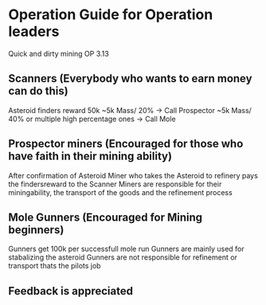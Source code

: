 # Operation Guide for Operation leaders

Quick and dirty mining OP 3.13

## Scanners (Everybody who wants to earn money can do this)
Asteroid finders reward 50k
~5k Mass/ 20% -> Call Prospector
~5k Mass/ 40% or multiple high percentage ones -> Call Mole

## Prospector miners (Encouraged for those who have faith in their mining ability)
After confirmation of Asteroid Miner who takes the Asteroid to refinery pays the findersreward to the Scanner
Miners are responsible for their miningability, the transport of the goods and the refinement process

## Mole Gunners (Encouraged for Mining beginners)
Gunners get 100k per successfull mole run
Gunners are mainly used for stabalizing the asteroid
Gunners are not responsible for refinement or transport thats the pilots job

## Feedback is appreciated
